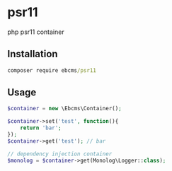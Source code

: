 # psr11

php psr11 container

## Installation

``` cmd
composer require ebcms/psr11
```

## Usage

``` php
$container = new \Ebcms\Container();

$container->set('test', function(){
    return 'bar';
});
$container->get('test'); // bar

// dependency injection container
$monolog = $container->get(Monolog\Logger::class);
```
